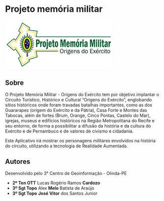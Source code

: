 # Projeto memória militar

<img src="/images/logo.png" width="350" alt="Projeto Memória Militar"/>

## Sobre

O Projeto Memória Militar - Origens do Exército tem por objetivo implantar o Circuito Turístico, Histórico e Cultural “Origens do Exército”, englobando sítios históricos onde foram travadas batalhas importantes, como as dos Guararapes (origem do Exército e da Pátria), Casa Forte e Montes das Tabocas, além de fortes (Brum, Orange, Cinco Pontas, Castelo do Mar), igrejas, museus e edifícios históricos na Região Metropolitana do Recife e seu entorno, de forma a possibilitar a difusão da história e da cultura do Exército e de Pernambuco e de valores de civismo e cidadania.

Este Aplicativo irá mostrar os personagens militares envolvidos na história do circuito, utilizando a tecnologia de Realidade Aumentada.

## Autores

Desenvolvido pelo 3° Centro de Geoinformação - Olinda-PE

- <b>2º Ten OTT</b> Lucas Rogério Ramos <b>Cardozo</b>
- <b>3º Sgt Topo</b> Alex <b>Melo</b> Batista de Araújo
- <b>3º Sgt Topo</b> <b>José Vitor</b> dos Santos Junior

